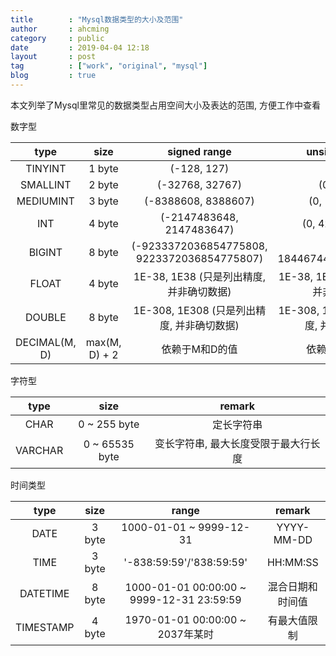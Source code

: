 ```yaml
---
title        : "Mysql数据类型的大小及范围"
author       : ahcming
category     : public
date         : 2019-04-04 12:18
layout       : post
tag          : ["work", "original", "mysql"]
blog         : true
---
```


本文列举了Mysql里常见的数据类型占用空间大小及表达的范围, 方便工作中查看

数字型

|  type         |   size        |         signed range                         |         unsigned range                   | 
|:-------------:|:-------------:|:--------------------------------------------:|:----------------------------------------:|
| TINYINT       | 1 byte        | (-128, 127)                                  | (0, 255)                                 |
| SMALLINT      | 2 byte        | (-32768, 32767)                              | (0, 65535)                               |
| MEDIUMINT     | 3 byte        | (-8388608, 8388607)                          | (0, 16777215)                            |
| INT           | 4 byte        | (-2147483648, 2147483647)                    | (0, 4294967295)                          |
| BIGINT        | 8 byte        | (-9233372036854775808, 9223372036854775807)  | (0, 18446744073709551615)                |
| FLOAT         | 4 byte        | 1E-38, 1E38    (只是列出精度, 并非确切数据)      | 1E-38, 1E38    (只是列出精度, 并非确切数据)  |
| DOUBLE        | 8 byte        | 1E-308, 1E308  (只是列出精度, 并非确切数据)      | 1E-308, 1E308  (只是列出精度, 并非确切数据)  |
| DECIMAL(M, D) | max(M, D) + 2 | 依赖于M和D的值                                 | 依赖于M和D的值                             | 

字符型 

|  type         |     size        |         remark                  | 
|:-------------:|:---------------:|:-------------------------------:|
| CHAR          | 0 ~ 255 byte    | 定长字符串                        |
| VARCHAR       | 0 ~ 65535 byte  | 变长字符串, 最大长度受限于最大行长度  |

时间类型

|  type         |   size  |             range                          |     remark    |
|:-------------:|:-------:|:------------------------------------------:|:-------------:|
| DATE          | 3 byte  | 1000-01-01 ~ 9999-12-31                    |   YYYY-MM-DD  |
| TIME          | 3 byte  | '-838:59:59'/'838:59:59'                   |    HH:MM:SS   |
| DATETIME      | 8 byte  | 1000-01-01 00:00:00 ~ 9999-12-31 23:59:59  | 混合日期和时间值 |
| TIMESTAMP     | 4 byte  | 1970-01-01 00:00:00 ~ 2037年某时            |   有最大值限制  |
